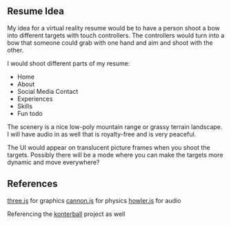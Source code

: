 

## Resume Idea

My idea for a virtual reality resume would be to have a person shoot a bow into different targets with touch controllers. 
The controllers would turn into a bow that someone could grab with one hand and aim and shoot with the other.

I would shoot different parts of my resume:

- Home
- About
- Social Media Contact
- Experiences
- Skills
- Fun todo

The scenery is a nice low-poly mountain range or grassy terrain landscape. I will have audio in as well that is royalty-free
and is very peaceful.

The UI would appear on translucent picture frames when you shoot the targets. Possibly there will be a mode where you can make the
targets more dynamic and move everywhere?

## References

[three.js](https://three.js.org/) for graphics
[cannon.js](https://www.cannonjs.org/) for physics
[howler.js](https://howlerjs.com/) for audio

Referencing the [konterball](https://github.com/madebywild/konterball/) project as well